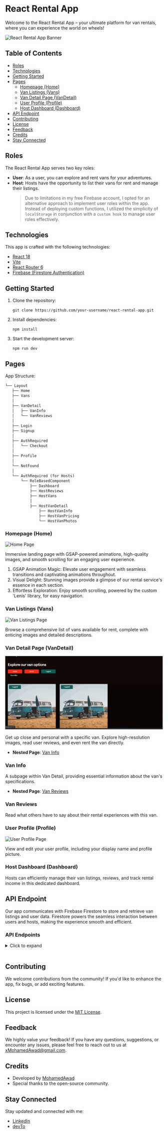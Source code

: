 # React Rental App

Welcome to the React Rental App – your ultimate platform for van rentals, where you can experience the world on wheels!

![React Rental App Banner](./assets/banner.png)

## Table of Contents

- [Roles](#roles)
- [Technologies](#technologies)
- [Getting Started](#getting-started)
- [Pages](#pages)
  - [Homepage (Home)](#homepage-home)
  - [Van Listings (Vans)](#van-listings-vans)
  - [Van Detail Page (VanDetail)](#van-detail-page-vandetail)
  - [User Profile (Profile)](#user-profile-profile)
  - [Host Dashboard (Dashboard)](#host-dashboard-dashboard)
- [API Endpoint](#api-endpoint)
- [Contributing](#contributing)
- [License](#license)
- [Feedback](#feedback)
- [Credits](#credits)
- [Stay Connected](#stay-connected)

## Roles

The React Rental App serves two key roles:

- **User**: As a user, you can explore and rent vans for your adventures.
- **Host**: Hosts have the opportunity to list their vans for rent and manage their listings.
  > Due to limitations in my free Firebase account, I opted for an alternative approach to implement user roles within the app. Instead of deploying custom functions, I utilized the simplicity of `localStorage` in conjunction with a `custom hook` to manage user roles effectively.

## Technologies

This app is crafted with the following technologies:

- [React 18](https://reactjs.org/)
- [Vite](https://vitejs.dev/)
- [React Router 6](https://reactrouter.com/)
- [Firebase (Firestore,Authentication)](https://firebase.google.com/docs/firestore)

## Getting Started

1. Clone the repository:

   ```shell
   git clone https://github.com/your-username/react-rental-app.git
   ```

2. Install dependencies:

   ```shell
   npm install
   ```

3. Start the development server:

   ```shell
   npm run dev
   ```

## Pages

App Structure:

```
└── Layout
   ├── Home
   ├── Vans
   │
   ├── VanDetail
   │   ├── VanInfo
   │   └── VanReviews
   │
   ├── Login
   ├── Signup
   │
   ├── AuthRequired
   │   └── Checkout
   │
   ├── Profile
   │
   └── NotFound
   │
   └── AuthRequired (for Hosts)
       └── RoleBasedComponent
           ├── Dashboard
           ├── HostReviews
           ├── HostVans
           │
           ├── HostVanDetail
               ├── HostVanInfo
               ├── HostVanPricing
               └── HostVanPhotos

```

### Homepage (Home)

![Home Page](https://github.com/xMohamedAwad/rentalGifs/blob/main/Home.gif)

Immersive landing page with GSAP-powered animations, high-quality images, and smooth scrolling for an engaging user experience.

1. GSAP Animation Magic: Elevate user engagement with seamless transitions and captivating animations throughout.
2. Visual Delight: Stunning images provide a glimpse of our rental service's essence in each section.
3. Effortless Exploration: Enjoy smooth scrolling, powered by the custom 'Lenis' library, for easy navigation.

### Van Listings (Vans)

![Van Listings Page](https://github.com/xMohamedAwad/rentalGifs/blob/main/Vanlist.gif)

Browse a comprehensive list of vans available for rent, complete with enticing images and detailed descriptions.

### Van Detail Page (VanDetail)

![Van Detail Page](https://github.com/xMohamedAwad/rentalGifs/blob/main/VanItem.gif)

Get up close and personal with a specific van. Explore high-resolution images, read user reviews, and even rent the van directly.

- **Nested Page**: [Van Info](#van-info)

### Van Info

A subpage within Van Detail, providing essential information about the van's specifications.

- **Nested Page**: [Van Reviews](#van-reviews)

### Van Reviews

Read what others have to say about their rental experiences with this van.

### User Profile (Profile)

![User Profile Page](https://github.com/xMohamedAwad/rentalGifs/blob/main/Host.gif)

View and edit your user profile, including your display name and profile picture.

### Host Dashboard (Dashboard)

Hosts can efficiently manage their van listings, reviews, and track rental income in this dedicated dashboard.

## API Endpoint

Our app communicates with Firebase Firestore to store and retrieve van listings and user data. Firestore powers the seamless interaction between users and hosts, making the experience smooth and efficient.

### API Endpoints

<details>
<summary>Click to expand</summary>

#### Home

- [Welcome](#welcome)

---

#### Vans

- [Get All Vans](#get-all-vans)
- [Get Van by ID](#get-van-by-id)
- [Get Host Vans](#get-host-vans)
- [Get Host Van by ID](#get-host-van-by-id)
- [Add Van](#add-van)
- [Add Review](#add-review)
- [Get Van Reviews](#get-van-reviews)

---

#### Host

- [Get Host Reviews](#get-host-reviews)
- [Rent Van](#rent-van)
- [Get User Profile](#get-user-profile)
- [Update User Profile](#update-user-profile)

</details>
<br/>

## Contributing

We welcome contributions from the community! If you'd like to enhance the app, fix bugs, or add exciting features.

## License

This project is licensed under the [MIT License](LICENSE).

## Feedback

We highly value your feedback! If you have any questions, suggestions, or encounter any issues, please feel free to reach out to us at [xMohamedAwad@gmail.com](mailto:xMohamedAwad@gmail.com).

## Credits

- Developed by [MohamedAwad](https://muhammad-awad-portfolio.firebaseapp.com/en)
- Special thanks to the open-source community.

## Stay Connected

Stay updated and connected with me:

- [LinkedIn](https://www.linkedin.com/in/xmohamedawad/)
- [devTo](https://dev.to/xmohamedawad)

```

```

